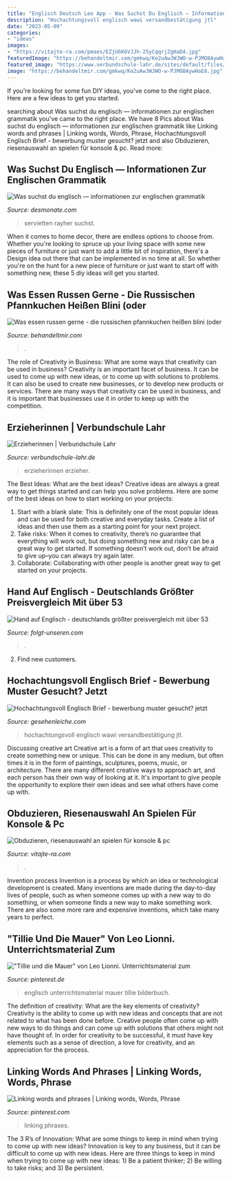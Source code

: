 ```yaml
---
title: "Englisch Deutsch Leo App - Was Suchst Du Englisch — Informationen Zur Englischen Grammatik"
description: "Hochachtungsvoll englisch wawi versandbestätigung jtl"
date: "2023-05-09"
categories:
- "ideas"
images:
- "https://vitajte-ra.com/pmaes/EZjU6K6VJJh-25yCqqrjZgHaD4.jpg"
featuredImage: "https://behandeltmir.com/gmkwq/Ke2uAwJWJWO-w-PJMO8AywHaE8.jpg"
featured_image: "https://www.verbundschule-lahr.de/sites/default/files/media/images/erzieher.png"
image: "https://behandeltmir.com/gmkwq/Ke2uAwJWJWO-w-PJMO8AywHaE8.jpg"
---
```



If you're looking for some fun DIY ideas, you've come to the right place. Here are a few ideas to get you started.

	

		
searching about Was suchst du englisch — informationen zur englischen grammatik you've came to the right place. We have 8 Pics about Was suchst du englisch — informationen zur englischen grammatik like Linking words and phrases | Linking words, Words, Phrase, Hochachtungsvoll Englisch Brief - bewerbung muster gesucht? jetzt and also Obduzieren, riesenauswahl an spielen für konsole &amp; pc. Read more:
		
    
## Was Suchst Du Englisch — Informationen Zur Englischen Grammatik

<img loading=lazy src="https://desmonate.com/kkkn/CZ33-_4H5vPiTQW9p5d_nQHaEm.jpg" onerror="this.onerror=null;this.src='https://tse1.mm.bing.net/th?id=OIP.gBB-V4G__Y2qsAl7RtKrdQAAAA&amp;pid=15.1';" alt="Was suchst du englisch — informationen zur englischen grammatik">

_Source: desmonate.com_

>servietten rayher suchst. 

	

When it comes to home decor, there are endless options to choose from. Whether you're looking to spruce up your living space with some new pieces of furniture or just want to add a little bit of inspiration, there's a Design idea out there that can be implemented in no time at all. So whether you're on the hunt for a new piece of furniture or just want to start off with something new, these 5 diy ideas will get you started.

    
## Was Essen Russen Gerne - Die Russischen Pfannkuchen Heißen Blini (oder

<img loading=lazy src="https://behandeltmir.com/gmkwq/Ke2uAwJWJWO-w-PJMO8AywHaE8.jpg" onerror="this.onerror=null;this.src='https://tse1.mm.bing.net/th?id=OIP.RiQOGma98Vugq7MvV4IE8QAAAA&amp;pid=15.1';" alt="Was essen russen gerne - die russischen pfannkuchen heißen blini (oder">

_Source: behandeltmir.com_

>. 

	

The role of Creativity in Business: What are some ways that creativity can be used in business?
Creativity is an important facet of business. It can be used to come up with new ideas, or to come up with solutions to problems. It can also be used to create new businesses, or to develop new products or services. There are many ways that creativity can be used in business, and it is important that businesses use it in order to keep up with the competition.

    
## Erzieherinnen | Verbundschule Lahr

<img loading=lazy src="https://www.verbundschule-lahr.de/sites/default/files/media/images/erzieher.png" onerror="this.onerror=null;this.src='https://tse3.mm.bing.net/th?id=OIP.TFi-EheUclA0S9a5RDR1pAHaDL&amp;pid=15.1';" alt="Erzieherinnen | Verbundschule Lahr">

_Source: verbundschule-lahr.de_

>erzieherinnen erzieher. 

	

The Best Ideas: What are the best ideas?
Creative ideas are always a great way to get things started and can help you solve problems. Here are some of the best ideas on how to start working on your projects: 
1. Start with a blank slate: This is definitely one of the most popular ideas and can be used for both creative and everyday tasks. Create a list of ideas and then use them as a starting point for your next project. 
2. Take risks: When it comes to creativity, there’s no guarantee that everything will work out, but doing something new and risky can be a great way to get started. If something doesn’t work out, don’t be afraid to give up–you can always try again later. 
3. Collaborate: Collaborating with other people is another great way to get started on your projects.

    
## Hand Auf Englisch - Deutschlands Größter Preisvergleich Mit über 53

<img loading=lazy src="https://folgt-unseren.com/clkli/93_9qfGmxb6_zh2aBbHEkAAAAA.jpg" onerror="this.onerror=null;this.src='https://tse3.mm.bing.net/th?id=OIP.JRjoChiAuxygMaXmRdRqbwAAAA&amp;pid=15.1';" alt="Hand auf Englisch - deutschlands größter preisvergleich mit über 53">

_Source: folgt-unseren.com_

>. 

	

2. Find new customers.

    
## Hochachtungsvoll Englisch Brief - Bewerbung Muster Gesucht? Jetzt

<img loading=lazy src="https://gesehenleiche.com/aiwagi/L7BwjLbCQZCieRUhxpvBtgHaQy.jpg" onerror="this.onerror=null;this.src='https://tse1.mm.bing.net/th?id=OIP.ih_nPrp6C1imo0ET4T36QgAAAA&amp;pid=15.1';" alt="Hochachtungsvoll Englisch Brief - bewerbung muster gesucht? jetzt">

_Source: gesehenleiche.com_

>hochachtungsvoll englisch wawi versandbestätigung jtl. 

	

Discussing creative art
Creative art is a form of art that uses creativity to create something new or unique. This can be done in any medium, but often times it is in the form of paintings, sculptures, poems, music, or architecture. There are many different creative ways to approach art, and each person has their own way of looking at it. It's important to give people the opportunity to explore their own ideas and see what others have come up with.

    
## Obduzieren, Riesenauswahl An Spielen Für Konsole &amp; Pc

<img loading=lazy src="https://vitajte-ra.com/pmaes/EZjU6K6VJJh-25yCqqrjZgHaD4.jpg" onerror="this.onerror=null;this.src='https://tse3.mm.bing.net/th?id=OIP.2zj0Et3wLJBCM_CwJYv35gAAAA&amp;pid=15.1';" alt="Obduzieren, riesenauswahl an spielen für konsole &amp; pc">

_Source: vitajte-ra.com_

>. 

	

Invention process
Invention is a process by which an idea or technological development is created. Many inventions are made during the day-to-day lives of people, such as when someone comes up with a new way to do something, or when someone finds a new way to make something work. There are also some more rare and expensive inventions, which take many years to perfect.

    
## &quot;Tillie Und Die Mauer&quot; Von Leo Lionni. Unterrichtsmaterial Zum

<img loading=lazy src="https://i.pinimg.com/236x/16/04/27/1604275e3c5755b2baa4968530a141f8.jpg?nii=t" onerror="this.onerror=null;this.src='https://tse2.mm.bing.net/th?id=OIP.r_zGK9bgcfeRkP8jBM2VpAAAAA&amp;pid=15.1';" alt="&quot;Tillie und die Mauer&quot; von Leo Lionni. Unterrichtsmaterial zum">

_Source: pinterest.de_

>englisch unterrichtsmaterial mauer tillie bilderbuch. 

	

The definition of creativity: What are the key elements of creativity?
Creativity is the ability to come up with new ideas and concepts that are not related to what has been done before. Creative people often come up with new ways to do things and can come up with solutions that others might not have thought of. In order for creativity to be successful, it must have key elements such as a sense of direction, a love for creativity, and an appreciation for the process.

    
## Linking Words And Phrases | Linking Words, Words, Phrase

<img loading=lazy src="https://i.pinimg.com/originals/a0/07/81/a00781e7119756586d2b133aecb89b80.jpg" onerror="this.onerror=null;this.src='https://tse3.mm.bing.net/th?id=OIP.zboauF5Sq6qQwFDTASXOoAHaDC&amp;pid=15.1';" alt="Linking words and phrases | Linking words, Words, Phrase">

_Source: pinterest.com_

>linking phrases. 

	

The 3 R’s of Innovation: What are some things to keep in mind when trying to come up with new ideas?
Innovation is key to any business, but it can be difficult to come up with new ideas. Here are three things to keep in mind when trying to come up with new ideas: 1) Be a patient thinker; 2) Be willing to take risks; and 3) Be persistent.

